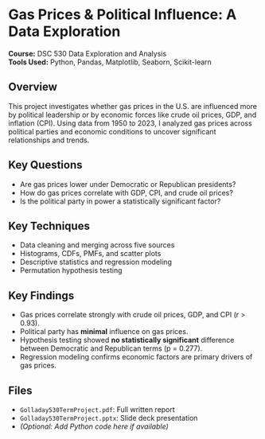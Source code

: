 # Gas Prices & Political Influence: A Data Exploration

**Course:** DSC 530 Data Exploration and Analysis  
**Tools Used:** Python, Pandas, Matplotlib, Seaborn, Scikit-learn  

## Overview
This project investigates whether gas prices in the U.S. are influenced more by political leadership or by economic forces like crude oil prices, GDP, and inflation (CPI). Using data from 1950 to 2023, I analyzed gas prices across political parties and economic conditions to uncover significant relationships and trends.

## Key Questions
- Are gas prices lower under Democratic or Republican presidents?
- How do gas prices correlate with GDP, CPI, and crude oil prices?
- Is the political party in power a statistically significant factor?

## Key Techniques
- Data cleaning and merging across five sources
- Histograms, CDFs, PMFs, and scatter plots
- Descriptive statistics and regression modeling
- Permutation hypothesis testing

## Key Findings
- Gas prices correlate strongly with crude oil prices, GDP, and CPI (r > 0.93).
- Political party has **minimal** influence on gas prices.
- Hypothesis testing showed **no statistically significant** difference between Democratic and Republican terms (p = 0.277).
- Regression modeling confirms economic factors are primary drivers of gas prices.

## Files
- `Golladay530TermProject.pdf`: Full written report
- `Golladay530TermProject.pptx`: Slide deck presentation
- *(Optional: Add Python code here if available)*

